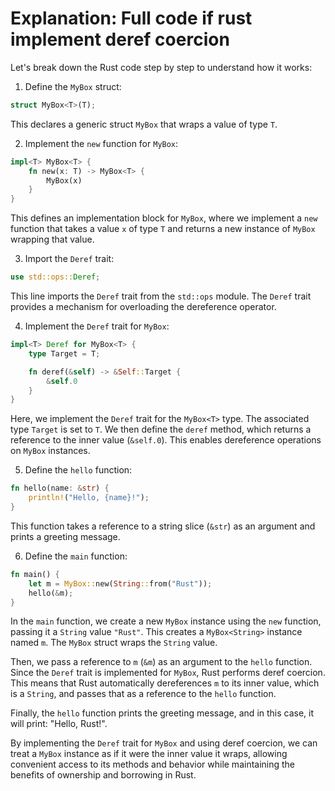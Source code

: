 # Explanation: Full code if rust implement deref coercion

Let's break down the Rust code step by step to understand how it works:

1. Define the `MyBox` struct:
```rust
struct MyBox<T>(T);
```
This declares a generic struct `MyBox` that wraps a value of type `T`.

2. Implement the `new` function for `MyBox`:
```rust
impl<T> MyBox<T> {
    fn new(x: T) -> MyBox<T> {
        MyBox(x)
    }
}
```
This defines an implementation block for `MyBox`, where we implement a `new` function that takes a value `x` of type `T` and returns a new instance of `MyBox` wrapping that value.

3. Import the `Deref` trait:
```rust
use std::ops::Deref;
```
This line imports the `Deref` trait from the `std::ops` module. The `Deref` trait provides a mechanism for overloading the dereference operator.

4. Implement the `Deref` trait for `MyBox`:
```rust
impl<T> Deref for MyBox<T> {
    type Target = T;

    fn deref(&self) -> &Self::Target {
        &self.0
    }
}
```
Here, we implement the `Deref` trait for the `MyBox<T>` type. The associated type `Target` is set to `T`. We then define the `deref` method, which returns a reference to the inner value (`&self.0`). This enables dereference operations on `MyBox` instances.

5. Define the `hello` function:
```rust
fn hello(name: &str) {
    println!("Hello, {name}!");
}
```
This function takes a reference to a string slice (`&str`) as an argument and prints a greeting message.

6. Define the `main` function:
```rust
fn main() {
    let m = MyBox::new(String::from("Rust"));
    hello(&m);
}
```
In the `main` function, we create a new `MyBox` instance using the `new` function, passing it a `String` value `"Rust"`. This creates a `MyBox<String>` instance named `m`. The `MyBox` struct wraps the `String` value.

Then, we pass a reference to `m` (`&m`) as an argument to the `hello` function. Since the `Deref` trait is implemented for `MyBox`, Rust performs deref coercion. This means that Rust automatically dereferences `m` to its inner value, which is a `String`, and passes that as a reference to the `hello` function.

Finally, the `hello` function prints the greeting message, and in this case, it will print: "Hello, Rust!".

By implementing the `Deref` trait for `MyBox` and using deref coercion, we can treat a `MyBox` instance as if it were the inner value it wraps, allowing convenient access to its methods and behavior while maintaining the benefits of ownership and borrowing in Rust.